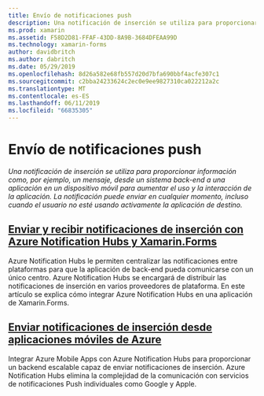 ```yaml
---
title: Envío de notificaciones push
description: Una notificación de inserción se utiliza para proporcionar información como, por ejemplo, un mensaje, desde un sistema back-end a una aplicación en un dispositivo móvil para aumentar el uso y la interacción de la aplicación. La notificación puede enviar en cualquier momento, incluso cuando el usuario no esté usando activamente la aplicación de destino.
ms.prod: xamarin
ms.assetid: F58D2D81-FFAF-43DD-8A9B-3684DFEAA99D
ms.technology: xamarin-forms
author: davidbritch
ms.author: dabritch
ms.date: 05/29/2019
ms.openlocfilehash: 8d26a582e68fb557d20d7bfa690bbf4acfe307c1
ms.sourcegitcommit: c2bba24233624c2ec0e9ee9827310ca022212a2c
ms.translationtype: MT
ms.contentlocale: es-ES
ms.lasthandoff: 06/11/2019
ms.locfileid: "66835305"
---
```

# <a name="sending-push-notifications"></a>Envío de notificaciones push

_Una notificación de inserción se utiliza para proporcionar información como, por ejemplo, un mensaje, desde un sistema back-end a una aplicación en un dispositivo móvil para aumentar el uso y la interacción de la aplicación. La notificación puede enviar en cualquier momento, incluso cuando el usuario no esté usando activamente la aplicación de destino._

## <a name="send-and-receive-push-notifications-with-azure-notification-hubs-and-xamarinformsazure-notification-hubmd"></a>[Enviar y recibir notificaciones de inserción con Azure Notification Hubs y Xamarin.Forms](azure-notification-hub.md)

Azure Notification Hubs le permiten centralizar las notificaciones entre plataformas para que la aplicación de back-end pueda comunicarse con un único centro. Azure Notification Hubs se encargará de distribuir las notificaciones de inserción en varios proveedores de plataforma. En este artículo se explica cómo integrar Azure Notification Hubs en una aplicación de Xamarin.Forms.

## <a name="send-push-notifications-from-azure-mobile-appsazuremd"></a>[Enviar notificaciones de inserción desde aplicaciones móviles de Azure](azure.md)

Integrar Azure Mobile Apps con Azure Notification Hubs para proporcionar un backend escalable capaz de enviar notificaciones de inserción. Azure Notification Hubs elimina la complejidad de la comunicación con servicios de notificaciones Push individuales como Google y Apple.